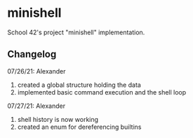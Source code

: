 # minishell
School 42's project "minishell" implementation.
## Changelog
07/26/21:
Alexander
1) created a global structure holding the data
2) implemented basic command execution and the shell loop

07/27/21:
Alexander
1) shell history is now working
2) created an enum for dereferencing builtins